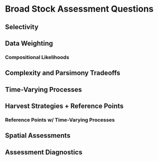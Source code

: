 # Broad Stock Assessment Questions

## Selectivity

## Data Weighting

### Compositional Likelihoods

## Complexity and Parsimony Tradeoffs

## Time-Varying Processes

## Harvest Strategies + Reference Points

### Reference Points w/ Time-Varying Processes

## Spatial Assessments

## Assessment Diagnostics
